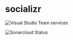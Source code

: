 # socializr

![Visual Studio Team services](https://img.shields.io/vso/build/ionutsfarlea/1601c9bd-9e6b-4a32-ad50-289de67aa7d4/2.svg?style=plastic)

![Sonarcloud Status](https://sonarcloud.io/api/project_badges/measure?project=socializr&metric=alert_status)
